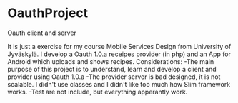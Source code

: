 OauthProject
============

Oauth client and server

It is just a exercise for my course Mobile Services Design from University of Jyväskylä.
I develop a Oauth 1.0.a receipes provider (in php) and an App for Android which uploads and shows recipes.
Considerations:
-The main purpose of this project is to understand, learn and develop a client and provider using Oauth 1.0.a
-The provider server is bad designed, it is not scalable. I didn't use classes and I didn't like too much how Slim framework works.
-Test are not include, but everything apperantly work.
